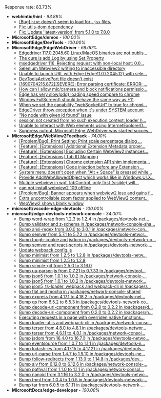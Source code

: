 Response rate: 83.73%

* **webhintio/hint** - _93.88%_
  * [[Bug] `hint` doesn't seem to load for `.jsx` files.](https://github.com/webhintio/hint/issues/5702)
  * [Fix: utils-dom dependency](https://github.com/webhintio/hint/pull/5564)
  * [Fix: Update 'latest-version' from 5.1.0 to 7.0.0](https://github.com/webhintio/hint/pull/5471)
* **MicrosoftEdge/demos** - _100.00%_
* **MicrosoftEdge/DevTools** - _100.00%_
* **MicrosoftEdge/EdgeWebDriver** - _68.00%_
  * [Edgedriver 117.0.2045.60 Linux/MacOS binaries are not publis...](https://github.com/MicrosoftEdge/EdgeWebDriver/issues/119)
  * [The cure is add Log by using Set Property](https://github.com/MicrosoftEdge/EdgeWebDriver/issues/117)
  * [msedgedriver 116. Rejecting request with non-local host: 0.0...](https://github.com/MicrosoftEdge/EdgeWebDriver/issues/114)
  * [Selenium Webview2 writing to inaccessible directory](https://github.com/MicrosoftEdge/EdgeWebDriver/issues/112)
  * [Unable to launch URL with Edge (Edge117.0.2045.12) with sele...](https://github.com/MicrosoftEdge/EdgeWebDriver/issues/111)
  * [DevToolsActivePort file doesn't exist](https://github.com/MicrosoftEdge/EdgeWebDriver/issues/101)
  * [[1690704215.872][SEVERE]: Error parsing certificate: ERROR: ...](https://github.com/MicrosoftEdge/EdgeWebDriver/issues/99)
  * [How can I allow mic/camera and block notifications permissio...](https://github.com/MicrosoftEdge/EdgeWebDriver/issues/98)
  * [Edge has very slow(odd) loading speed compare to chrome](https://github.com/MicrosoftEdge/EdgeWebDriver/issues/118)
  * [Window.FullScreen()  should behave the same way as F11](https://github.com/MicrosoftEdge/EdgeWebDriver/issues/107)
  * [When we set the capability "webSocketUrl" to true for chromi...](https://github.com/MicrosoftEdge/EdgeWebDriver/issues/103)
  * [EdgeDriver throw exception when it's under SYSTEM account](https://github.com/MicrosoftEdge/EdgeWebDriver/issues/100)
  * ["No node with given id found" issue](https://github.com/MicrosoftEdge/EdgeWebDriver/issues/96)
  * [session not created from no such execution context: loader h...](https://github.com/MicrosoftEdge/EdgeWebDriver/issues/95)
  * [Unable to interact with Web elements using InternetExplorerD...](https://github.com/MicrosoftEdge/EdgeWebDriver/issues/91)
  * [Suppress output: Microsoft Edge WebDriver was started succes...](https://github.com/MicrosoftEdge/EdgeWebDriver/issues/82)
* **MicrosoftEdge/WebView2Feedback** - _74.00%_
  * [[Problem/Bug]: Print Setting: Print scale percentage dialog ...](https://github.com/MicrosoftEdge/WebView2Feedback/issues/4071)
  * [[Feature]: [Extensions] Additional Extension Metadata proper...](https://github.com/MicrosoftEdge/WebView2Feedback/issues/3856)
  * [[Feature]: [Extensions] Excluding Certain WebView2 instances...](https://github.com/MicrosoftEdge/WebView2Feedback/issues/3855)
  * [[Feature]: [Extensions] Tab ID Mapping](https://github.com/MicrosoftEdge/WebView2Feedback/issues/3854)
  * [[Feature]: [Extensions] Chrome extension API shim implementa...](https://github.com/MicrosoftEdge/WebView2Feedback/issues/3853)
  * [[Feature]: [Extensions] Code injection before any Extension ...](https://github.com/MicrosoftEdge/WebView2Feedback/issues/3852)
  * [System menu doesn't open when "Alt + Space" is pressed while...](https://github.com/MicrosoftEdge/WebView2Feedback/issues/3840)
  * [Provide AddWebAllowedObject which works like in Windows.UI.X...](https://github.com/MicrosoftEdge/WebView2Feedback/issues/3823)
  * [Mutiple webview in wpf TabControl, only first (visible) will...](https://github.com/MicrosoftEdge/WebView2Feedback/issues/3818)
  * [can not install webview2 109 offline](https://github.com/MicrosoftEdge/WebView2Feedback/issues/3811)
  * [[Problem/Bug]: Banner appears when webview2 lose and gains f...](https://github.com/MicrosoftEdge/WebView2Feedback/issues/4074)
  * [Extra uncontrollable zoom factor applied to WebView2 content...](https://github.com/MicrosoftEdge/WebView2Feedback/issues/3839)
  * [WebView2 shows blank window](https://github.com/MicrosoftEdge/WebView2Feedback/issues/3817)
* **microsoft/vscode-edge-devtools** - _100.00%_
* **microsoft/edge-devtools-network-console** - _34.00%_
  * [Bump word-wrap from 1.2.3 to 1.2.4 in /packages/devtools-net...](https://github.com/microsoft/edge-devtools-network-console/pull/123)
  * [Bump validator and z-schema in /packages/network-console-sha...](https://github.com/microsoft/edge-devtools-network-console/pull/122)
  * [Bump ansi-regex from 3.0.0 to 3.0.1 in /packages/network-con...](https://github.com/microsoft/edge-devtools-network-console/pull/121)
  * [Bump semver from 5.7.1 to 5.7.2 in /packages/devtools-networ...](https://github.com/microsoft/edge-devtools-network-console/pull/120)
  * [Bump tough-cookie and jsdom in /packages/devtools-network-co...](https://github.com/microsoft/edge-devtools-network-console/pull/119)
  * [Bump semver and react-scripts in /packages/devtools-network-...](https://github.com/microsoft/edge-devtools-network-console/pull/117)
  * [Update webpack.config.js](https://github.com/microsoft/edge-devtools-network-console/pull/115)
  * [Bump minimist from 1.2.5 to 1.2.8 in /packages/devtools-netw...](https://github.com/microsoft/edge-devtools-network-console/pull/112)
  * [Bump minimist from 1.2.5 to 1.2.8](https://github.com/microsoft/edge-devtools-network-console/pull/111)
  * [Bump simple-git from 2.5.0 to 3.16.0](https://github.com/microsoft/edge-devtools-network-console/pull/110)
  * [Bump ua-parser-js from 0.7.21 to 0.7.33 in /packages/devtool...](https://github.com/microsoft/edge-devtools-network-console/pull/109)
  * [Bump json5 from 1.0.1 to 1.0.2 in /packages/network-console-...](https://github.com/microsoft/edge-devtools-network-console/pull/108)
  * [Bump json5 from 1.0.1 to 1.0.2 in /packages/devtools-network...](https://github.com/microsoft/edge-devtools-network-console/pull/107)
  * [Bump json5, ts-loader, webpack and webpack-cli in /packages/...](https://github.com/microsoft/edge-devtools-network-console/pull/106)
  * [Bump flat and mocha in /packages/network-console-shared](https://github.com/microsoft/edge-devtools-network-console/pull/105)
  * [Bump express from 4.17.1 to 4.18.2 in /packages/devtools-net...](https://github.com/microsoft/edge-devtools-network-console/pull/104)
  * [Bump qs from 6.5.2 to 6.5.3 in /packages/devtools-network-co...](https://github.com/microsoft/edge-devtools-network-console/pull/103)
  * [Bump decode-uri-component from 0.2.0 to 0.2.2 in /packages/d...](https://github.com/microsoft/edge-devtools-network-console/pull/101)
  * [Bump decode-uri-component from 0.2.0 to 0.2.2 in /packages/n...](https://github.com/microsoft/edge-devtools-network-console/pull/100)
  * [Executing requests in a page with overriden native functions...](https://github.com/microsoft/edge-devtools-network-console/issues/99)
  * [Bump loader-utils and webpack-cli in /packages/network-conso...](https://github.com/microsoft/edge-devtools-network-console/pull/98)
  * [Bump terser from 4.8.0 to 4.8.1 in /packages/devtools-networ...](https://github.com/microsoft/edge-devtools-network-console/pull/97)
  * [Bump terser from 4.6.11 to 4.8.1 in /packages/network-consol...](https://github.com/microsoft/edge-devtools-network-console/pull/96)
  * [Bump jsdom from 16.4.0 to 16.7.0 in /packages/devtools-netwo...](https://github.com/microsoft/edge-devtools-network-console/pull/94)
  * [Bump eventsource from 1.0.7 to 1.1.1 in /packages/devtools-n...](https://github.com/microsoft/edge-devtools-network-console/pull/93)
  * [Bump lodash-es from 4.17.15 to 4.17.21 in /packages/devtools...](https://github.com/microsoft/edge-devtools-network-console/pull/84)
  * [Bump url-parse from 1.4.7 to 1.5.10 in /packages/devtools-ne...](https://github.com/microsoft/edge-devtools-network-console/pull/83)
  * [Bump follow-redirects from 1.13.0 to 1.14.8 in /packages/dev...](https://github.com/microsoft/edge-devtools-network-console/pull/81)
  * [Bump ajv from 6.12.0 to 6.12.6 in /packages/network-console-...](https://github.com/microsoft/edge-devtools-network-console/pull/80)
  * [Bump pathval from 1.1.0 to 1.1.1 in /packages/network-consol...](https://github.com/microsoft/edge-devtools-network-console/pull/79)
  * [Bump nanoid from 3.1.16 to 3.2.0 in /packages/devtools-netwo...](https://github.com/microsoft/edge-devtools-network-console/pull/78)
  * [Bump tmpl from 1.0.4 to 1.0.5 in /packages/devtools-network-...](https://github.com/microsoft/edge-devtools-network-console/pull/75)
  * [Bump tar from 6.0.5 to 6.1.11 in /packages/devtools-network-...](https://github.com/microsoft/edge-devtools-network-console/pull/73)
* **MicrosoftDocs/edge-developer** - _100.00%_
